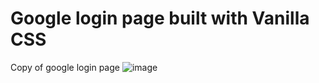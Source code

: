 # Google login page built with Vanilla CSS
Copy of google login page
![image](https://github.com/user-attachments/assets/1ede0c97-3a65-44a9-bd79-2e676f91d6f2)

